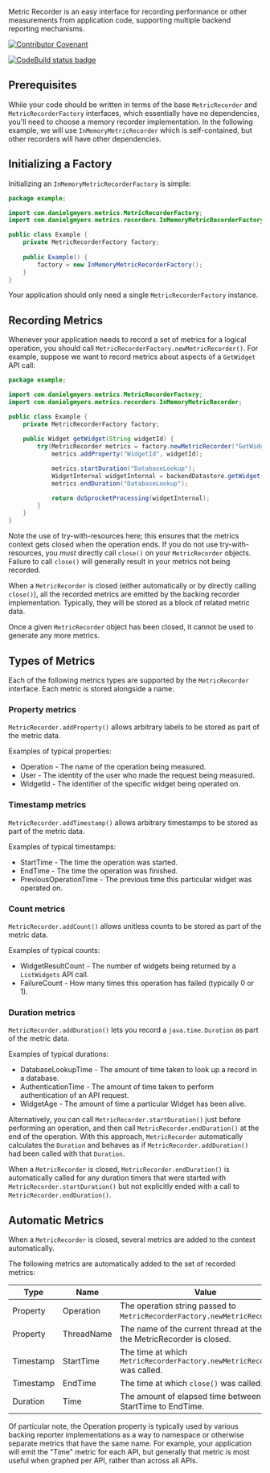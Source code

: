 Metric Recorder is an easy interface for recording performance or other measurements from application code, supporting multiple backend reporting mechanisms.

[![Contributor Covenant](https://img.shields.io/badge/Contributor%20Covenant-2.1-4baaaa.svg)](CODE_OF_CONDUCT.md)

[![CodeBuild status badge](https://codebuild.us-west-2.amazonaws.com/badges?uuid=eyJlbmNyeXB0ZWREYXRhIjoiWjFpbkNkTW5FbVp4M3ZsY1NleXEyWWtyNzdic25CMXgvU0JJdjEwVVJ1SE8vRUJkSElqZGxRUmNSWVU4b2VwZGxteHZKWTVMOG8zY2tPRk1TSzRJOUVNPSIsIml2UGFyYW1ldGVyU3BlYyI6Im1qL1RmVmVGNHlhSFlyTXAiLCJtYXRlcmlhbFNldFNlcmlhbCI6MX0%3D&branch=main)](https://us-west-2.codebuild.aws.amazon.com/project/eyJlbmNyeXB0ZWREYXRhIjoiTXVPc0k5Q3VSVlBpTll3WGZYNEpXQ2l4VDZqYnM0eWJiQnVNbVRRMjJBTERqaDhubGZOaVRBVEROQ0thQllpZGdSNFppYnY4R3FlYURZSUlLVDBMdER4MTlOaEpHVWp1cFRjTCIsIml2UGFyYW1ldGVyU3BlYyI6IkQxM2RvSkg0VS9acy9sZ00iLCJtYXRlcmlhbFNldFNlcmlhbCI6MX0%3D)

Prerequisites
-------------

While your code should be written in terms of the base `MetricRecorder` and `MetricRecorderFactory` interfaces, which essentially have no dependencies, you'll need to choose a memory recorder implementation. In the following example, we will use `InMemoryMetricRecorder` which is self-contained, but other recorders will have other dependencies.

Initializing a Factory
----------------------

Initializing an `InMemoryMetricRecorderFactory` is simple:

```java
package example;

import com.danielgmyers.metrics.MetricRecorderFactory;
import com.danielgmyers.metrics.recorders.InMemoryMetricRecorderFactory;

public class Example {
    private MetricRecorderFactory factory;
    
    public Example() {
        factory = new InMemoryMetricRecorderFactory();
    }
}
```

Your application should only need a single `MetricRecorderFactory` instance.

Recording Metrics
-----------------

Whenever your application needs to record a set of metrics for a logical operation, you should call `MetricRecorderFactory.newMetricRecorder()`. For example, suppose we want to record metrics about aspects of a `GetWidget` API call:

```java
package example;

import com.danielgmyers.metrics.MetricRecorderFactory;
import com.danielgmyers.metrics.recorders.InMemoryMetricRecorder;

public class Example {
    private MetricRecorderFactory factory;
    
    public Widget getWidget(String widgetId) {
        try(MetricRecorder metrics = factory.newMetricRecorder("GetWidget")) {
            metrics.addProperty("WidgetId", widgetId);

            metrics.startDuration("DatabaseLookup");
            WidgetInternal widgetInternal = backendDatastore.getWidget(widgetId);
            metrics.endDuration("DatabaseLookup");

            return doSprocketProcessing(widgetInternal);
        }
    }
}
```

Note the use of try-with-resources here; this ensures that the metrics context gets closed when the operation ends. If you do not use try-with-resources, you _must_ directly call `close()` on your `MetricRecorder` objects. Failure to call `close()` will generally result in your metrics not being recorded.

When a `MetricRecorder` is closed (either automatically or by directly calling `close()`), all the recorded metrics are emitted by the backing recorder implementation. Typically, they will be stored as a block of related metric data.

Once a given `MetricRecorder` object has been closed, it cannot be used to generate any more metrics.

Types of Metrics
----------------

Each of the following metrics types are supported by the `MetricRecorder` interface. Each metric is stored alongside a name. 

### Property metrics

`MetricRecorder.addProperty()` allows arbitrary labels to be stored as part of the metric data.

Examples of typical properties:
* Operation - The name of the operation being measured.
* User - The identity of the user who made the request being measured.
* WidgetId - The identifier of the specific widget being operated on.

### Timestamp metrics

`MetricRecorder.addTimestamp()` allows arbitrary timestamps to be stored as part of the metric data.

Examples of typical timestamps:
* StartTime - The time the operation was started.
* EndTime - The time the operation was finished.
* PreviousOperationTime - The previous time this particular widget was operated on.

### Count metrics

`MetricRecorder.addCount()` allows unitless counts to be stored as part of the metric data.

Examples of typical counts:
* WidgetResultCount - The number of widgets being returned by a `ListWidgets` API call.
* FailureCount - How many times this operation has failed (typically 0 or 1).

### Duration metrics

`MetricRecorder.addDuration()` lets you record a `java.time.Duration` as part of the metric data.

Examples of typical durations:
* DatabaseLookupTime - The amount of time taken to look up a record in a database.
* AuthenticationTime - The amount of time taken to perform authentication of an API request.
* WidgetAge - The amount of time a particular Widget has been alive.

Alternatively, you can call `MetricRecorder.startDuration()` just before performing an operation, and then call `MetricRecorder.endDuration()` at the end of the operation. With this approach, `MetricRecorder` automatically calculates the `Duration` and behaves as if `MetricRecorder.addDuration()` had been called with that `Duration`.

When a `MetricRecorder` is closed, `MetricRecorder.endDuration()` is automatically called for any duration timers that were started with `MetricRecorder.startDuration()` but not explicitly ended with a call to `MetricRecorder.endDuration()`.

Automatic Metrics
----------------------

When a `MetricRecorder` is closed, several metrics are added to the context automatically.

The following metrics are automatically added to the set of recorded metrics:

| Type      | Name       | Value                                                                       |
|-----------|------------|-----------------------------------------------------------------------------|
| Property  | Operation  | The operation string passed to `MetricRecorderFactory.newMetricRecorder()`. |
| Property  | ThreadName | The name of the current thread at the time the MetricRecorder is closed.    |
| Timestamp | StartTime  | The time at which `MetricRecorderFactory.newMetricRecorder()` was called.   |
| Timestamp | EndTime    | The time at which `close()` was called.                                     |
| Duration  | Time       | The amount of elapsed time between StartTime to EndTime.                    |

Of particular note, the Operation property is typically used by various backing reporter implementations as a way to namespace or otherwise separate metrics that have the same name. For example, your application will emit the "Time" metric for each API, but generally that metric is most useful when graphed per API, rather than across all APIs.
